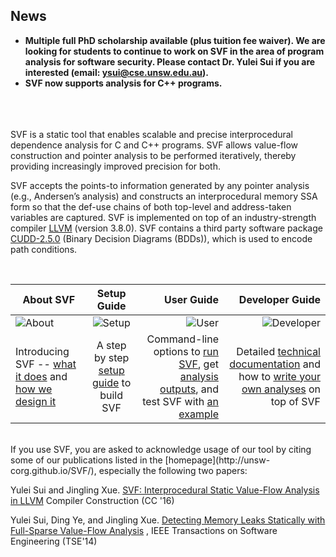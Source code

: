 ## News

* <b>Multiple full PhD scholarship available (plus tuition fee waiver). We are looking for students to continue to work on SVF in the area of program analysis for software security. Please contact Dr. Yulei Sui if you are interested (email: ysui@cse.unsw.edu.au).</b>
* <b>SVF now supports analysis for C++ programs.</b>

<br />
<br />
<br />
SVF is a static tool that enables scalable and precise interprocedural dependence analysis for C and C++ programs. SVF allows value-flow construction and pointer analysis to be performed iteratively, thereby providing increasingly improved precision for both. 

SVF accepts the points-to information generated by any pointer analysis (e.g., Andersen’s analysis) and constructs an interprocedural memory SSA form so that the def-use chains of both top-level and address-taken variables are captured. SVF is implemented on top of an industry-strength compiler [LLVM](http://llvm.org) (version 3.8.0). SVF contains a third party software package [CUDD-2.5.0](http://vlsi.colorado.edu/~fabio/CUDD/) (Binary Decision Diagrams (BDDs)), which is used to encode path conditions.

<br />

| About SVF       | Setup  Guide         | User Guide  | Developer Guide  |
| ------------- |:-------------:| -----:|-----:|
| ![About](https://github.com/unsw-corg/SVF/blob/gh-pages/images/help.png?raw=true)| ![Setup](https://github.com/unsw-corg/SVF/blob/gh-pages/images/tools.png?raw=true)  | ![User](https://github.com/unsw-corg/SVF/blob/gh-pages/images/users.png?raw=true)  |  ![Developer](https://github.com/unsw-corg/SVF/blob/gh-pages/images/database.png?raw=true) 
| Introducing SVF -- [what it does](https://github.com/unsw-corg/SVF/wiki/About#what-is-svf) and [how we design it](https://github.com/unsw-corg/SVF/wiki/SVF-Design#svf-design)      | A step by step [setup guide](https://github.com/unsw-corg/SVF/wiki/Setup-Guide#getting-started) to build SVF | Command-line options to [run SVF](https://github.com/unsw-corg/SVF/wiki/User-Guide#quick-start), get [analysis outputs](https://github.com/unsw-corg/SVF/wiki/User-Guide#analysis-outputs), and test SVF with [an example](https://github.com/unsw-corg/SVF/wiki/Analyze-a-Simple-C-Program) | Detailed [technical documentation](https://github.com/unsw-corg/SVF/wiki/Technical-documentation) and how to [write your own analyses](https://github.com/unsw-corg/SVF/wiki/Write-your-own-analysis-in-SVF) on top of SVF |


<br />
If you use SVF, you are asked to acknowledge usage of our tool by citing some of our publications listed in the [homepage](http://unsw-corg.github.io/SVF/), especially the following two papers:

Yulei Sui and Jingling Xue. [SVF: Interprocedural Static Value-Flow Analysis in LLVM](http://www.cse.unsw.edu.au/~ysui/papers/cc16.pdf) Compiler Construction (CC '16) 

Yulei Sui, Ding Ye, and Jingling Xue. [Detecting Memory Leaks Statically with Full-Sparse Value-Flow Analysis](http://www.cse.unsw.edu.au/~ysui/papers/tse14.pdf) , IEEE Transactions on Software Engineering (TSE'14) 

<br />





